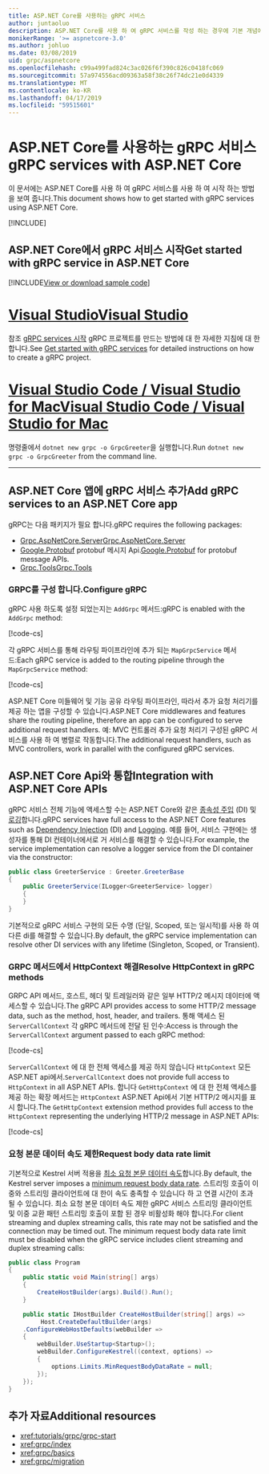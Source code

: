 ```yaml
---
title: ASP.NET Core를 사용하는 gRPC 서비스
author: juntaoluo
description: ASP.NET Core를 사용 하 여 gRPC 서비스를 작성 하는 경우에 기본 개념에 알아봅니다.
monikerRange: '>= aspnetcore-3.0'
ms.author: johluo
ms.date: 03/08/2019
uid: grpc/aspnetcore
ms.openlocfilehash: c99a499fad824c3ac026f6f390c826c0418fc069
ms.sourcegitcommit: 57a974556acd09363a58f38c26f74dc21e0d4339
ms.translationtype: MT
ms.contentlocale: ko-KR
ms.lasthandoff: 04/17/2019
ms.locfileid: "59515601"
---
```

# <a name="grpc-services-with-aspnet-core"></a><span data-ttu-id="e922b-103">ASP.NET Core를 사용하는 gRPC 서비스</span><span class="sxs-lookup"><span data-stu-id="e922b-103">gRPC services with ASP.NET Core</span></span>

<span data-ttu-id="e922b-104">이 문서에는 ASP.NET Core를 사용 하 여 gRPC 서비스를 사용 하 여 시작 하는 방법을 보여 줍니다.</span><span class="sxs-lookup"><span data-stu-id="e922b-104">This document shows how to get started with gRPC services using ASP.NET Core.</span></span>

[!INCLUDE[](~/includes/net-core-prereqs-all-3.0.md)]

## <a name="get-started-with-grpc-service-in-aspnet-core"></a><span data-ttu-id="e922b-105">ASP.NET Core에서 gRPC 서비스 시작</span><span class="sxs-lookup"><span data-stu-id="e922b-105">Get started with gRPC service in ASP.NET Core</span></span>

[!INCLUDE[View or download sample code](~/includes/grpc/download.md)]

# <a name="visual-studiotabvisual-studio"></a>[<span data-ttu-id="e922b-106">Visual Studio</span><span class="sxs-lookup"><span data-stu-id="e922b-106">Visual Studio</span></span>](#tab/visual-studio)

<span data-ttu-id="e922b-107">참조 [gRPC services 시작](xref:tutorials/grpc/grpc-start) gRPC 프로젝트를 만드는 방법에 대 한 자세한 지침에 대 한 합니다.</span><span class="sxs-lookup"><span data-stu-id="e922b-107">See [Get started with gRPC services](xref:tutorials/grpc/grpc-start) for detailed instructions on how to create a gRPC project.</span></span>

# <a name="visual-studio-code--visual-studio-for-mactabvisual-studio-codevisual-studio-mac"></a>[<span data-ttu-id="e922b-108">Visual Studio Code / Visual Studio for Mac</span><span class="sxs-lookup"><span data-stu-id="e922b-108">Visual Studio Code / Visual Studio for Mac</span></span>](#tab/visual-studio-code+visual-studio-mac)

<span data-ttu-id="e922b-109">명령줄에서 `dotnet new grpc -o GrpcGreeter`을 실행합니다.</span><span class="sxs-lookup"><span data-stu-id="e922b-109">Run `dotnet new grpc -o GrpcGreeter` from the command line.</span></span>

---

## <a name="add-grpc-services-to-an-aspnet-core-app"></a><span data-ttu-id="e922b-110">ASP.NET Core 앱에 gRPC 서비스 추가</span><span class="sxs-lookup"><span data-stu-id="e922b-110">Add gRPC services to an ASP.NET Core app</span></span>

<span data-ttu-id="e922b-111">gRPC는 다음 패키지가 필요 합니다.</span><span class="sxs-lookup"><span data-stu-id="e922b-111">gRPC requires the following packages:</span></span>

* [<span data-ttu-id="e922b-112">Grpc.AspNetCore.Server</span><span class="sxs-lookup"><span data-stu-id="e922b-112">Grpc.AspNetCore.Server</span></span>](https://www.nuget.org/packages/Grpc.AspNetCore.Server)
* <span data-ttu-id="e922b-113">[Google.Protobuf](https://www.nuget.org/packages/Google.Protobuf/) protobuf 메시지 Api.</span><span class="sxs-lookup"><span data-stu-id="e922b-113">[Google.Protobuf](https://www.nuget.org/packages/Google.Protobuf/) for protobuf message APIs.</span></span>
* [<span data-ttu-id="e922b-114">Grpc.Tools</span><span class="sxs-lookup"><span data-stu-id="e922b-114">Grpc.Tools</span></span>](https://www.nuget.org/packages/Grpc.Tools/)

### <a name="configure-grpc"></a><span data-ttu-id="e922b-115">GRPC를 구성 합니다.</span><span class="sxs-lookup"><span data-stu-id="e922b-115">Configure gRPC</span></span>

<span data-ttu-id="e922b-116">gRPC 사용 하도록 설정 되었는지는 `AddGrpc` 메서드:</span><span class="sxs-lookup"><span data-stu-id="e922b-116">gRPC is enabled with the `AddGrpc` method:</span></span>

[!code-cs[](~/tutorials/grpc/grpc-start/samples/GrpcGreeter/Startup.cs?name=snippet&highlight=5)]

<span data-ttu-id="e922b-117">각 gRPC 서비스를 통해 라우팅 파이프라인에 추가 되는 `MapGrpcService` 메서드:</span><span class="sxs-lookup"><span data-stu-id="e922b-117">Each gRPC service is added to the routing pipeline through the `MapGrpcService` method:</span></span>

[!code-cs[](~/tutorials/grpc/grpc-start/samples/GrpcGreeter/Startup.cs?name=snippet&highlight=21)]

<span data-ttu-id="e922b-118">ASP.NET Core 미들웨어 및 기능 공유 라우팅 파이프라인, 따라서 추가 요청 처리기를 제공 하는 앱을 구성할 수 있습니다.</span><span class="sxs-lookup"><span data-stu-id="e922b-118">ASP.NET Core middlewares and features share the routing pipeline, therefore an app can be configured to serve additional request handlers.</span></span> <span data-ttu-id="e922b-119">예: MVC 컨트롤러 추가 요청 처리기 구성된 gRPC 서비스를 사용 하 여 병렬로 작동합니다.</span><span class="sxs-lookup"><span data-stu-id="e922b-119">The additional request handlers, such as MVC controllers, work in parallel with the configured gRPC services.</span></span>

## <a name="integration-with-aspnet-core-apis"></a><span data-ttu-id="e922b-120">ASP.NET Core Api와 통합</span><span class="sxs-lookup"><span data-stu-id="e922b-120">Integration with ASP.NET Core APIs</span></span>

<span data-ttu-id="e922b-121">gRPC 서비스 전체 기능에 액세스할 수는 ASP.NET Core와 같은 [종속성 주입](xref:fundamentals/dependency-injection) (DI) 및 [로깅](xref:fundamentals/logging/index)합니다.</span><span class="sxs-lookup"><span data-stu-id="e922b-121">gRPC services have full access to the ASP.NET Core features such as [Dependency Injection](xref:fundamentals/dependency-injection) (DI) and [Logging](xref:fundamentals/logging/index).</span></span> <span data-ttu-id="e922b-122">예를 들어, 서비스 구현에는 생성자를 통해 DI 컨테이너에서로 거 서비스를 해결할 수 있습니다.</span><span class="sxs-lookup"><span data-stu-id="e922b-122">For example, the service implementation can resolve a logger service from the DI container via the constructor:</span></span>

```csharp
public class GreeterService : Greeter.GreeterBase
{
    public GreeterService(ILogger<GreeterService> logger)
    {
    }
}
```

<span data-ttu-id="e922b-123">기본적으로 gRPC 서비스 구현의 모든 수명 (단일, Scoped, 또는 일시적)를 사용 하 여 다른 di를 해결할 수 있습니다.</span><span class="sxs-lookup"><span data-stu-id="e922b-123">By default, the gRPC service implementation can resolve other DI services with any lifetime (Singleton, Scoped, or Transient).</span></span>

### <a name="resolve-httpcontext-in-grpc-methods"></a><span data-ttu-id="e922b-124">GRPC 메서드에서 HttpContext 해결</span><span class="sxs-lookup"><span data-stu-id="e922b-124">Resolve HttpContext in gRPC methods</span></span>

<span data-ttu-id="e922b-125">GRPC API 메서드, 호스트, 헤더 및 트레일러와 같은 일부 HTTP/2 메시지 데이터에 액세스할 수 있습니다.</span><span class="sxs-lookup"><span data-stu-id="e922b-125">The gRPC API provides access to some HTTP/2 message data, such as the method, host, header, and trailers.</span></span> <span data-ttu-id="e922b-126">통해 액세스 된 `ServerCallContext` 각 gRPC 메서드에 전달 된 인수:</span><span class="sxs-lookup"><span data-stu-id="e922b-126">Access is through the `ServerCallContext` argument passed to each gRPC method:</span></span>

[!code-cs[](~/tutorials/grpc/grpc-start/samples/GrpcGreeter/Services/GreeterService.cs?highlight=3-4&name=snippet)]

<span data-ttu-id="e922b-127">`ServerCallContext` 에 대 한 전체 액세스를 제공 하지 않습니다 `HttpContext` 모든 ASP.NET api에서.</span><span class="sxs-lookup"><span data-stu-id="e922b-127">`ServerCallContext` does not provide full access to `HttpContext` in all ASP.NET APIs.</span></span> <span data-ttu-id="e922b-128">합니다 `GetHttpContext` 에 대 한 전체 액세스를 제공 하는 확장 메서드는 `HttpContext` ASP.NET Api에서 기본 HTTP/2 메시지를 표시 합니다.</span><span class="sxs-lookup"><span data-stu-id="e922b-128">The `GetHttpContext` extension method provides full access to the `HttpContext` representing the underlying HTTP/2 message in ASP.NET APIs:</span></span>

[!code-cs[](~/tutorials/grpc/grpc-start/samples/GrpcGreeter/Services/GreeterService.cs?name=snippet1)]

### <a name="request-body-data-rate-limit"></a><span data-ttu-id="e922b-129">요청 본문 데이터 속도 제한</span><span class="sxs-lookup"><span data-stu-id="e922b-129">Request body data rate limit</span></span>

<span data-ttu-id="e922b-130">기본적으로 Kestrel 서버 적용을 [최소 요청 본문 데이터 속도](
<xref:Microsoft.AspNetCore.Server.Kestrel.Core.KestrelServerLimits.MinRequestBodyDataRate>)합니다.</span><span class="sxs-lookup"><span data-stu-id="e922b-130">By default, the Kestrel server imposes a [minimum request body data rate](
<xref:Microsoft.AspNetCore.Server.Kestrel.Core.KestrelServerLimits.MinRequestBodyDataRate>).</span></span> <span data-ttu-id="e922b-131">스트리밍 호출이 이중와 스트리밍 클라이언트에 대 한이 속도 충족할 수 있습니다 하 고 연결 시간이 초과 될 수 있습니다. 최소 요청 본문 데이터 속도 제한 gRPC 서비스 스트리밍 클라이언트 및 이중 교환 패턴 스트리밍 호출이 포함 된 경우 비활성화 해야 합니다.</span><span class="sxs-lookup"><span data-stu-id="e922b-131">For client streaming and duplex streaming calls, this rate may not be satisfied and the connection may be timed out. The minimum request body data rate limit must be disabled when the gRPC service includes client streaming and duplex streaming calls:</span></span>

```csharp
public class Program
{
    public static void Main(string[] args)
    {
        CreateHostBuilder(args).Build().Run();
    }

    public static IHostBuilder CreateHostBuilder(string[] args) =>
         Host.CreateDefaultBuilder(args)
    .ConfigureWebHostDefaults(webBuilder =>
    {
        webBuilder.UseStartup<Startup>();
        webBuilder.ConfigureKestrel((context, options) =>
        {
            options.Limits.MinRequestBodyDataRate = null;
        });
    });
}
```

## <a name="additional-resources"></a><span data-ttu-id="e922b-132">추가 자료</span><span class="sxs-lookup"><span data-stu-id="e922b-132">Additional resources</span></span>

* <xref:tutorials/grpc/grpc-start>
* <xref:grpc/index>
* <xref:grpc/basics>
* <xref:grpc/migration>
